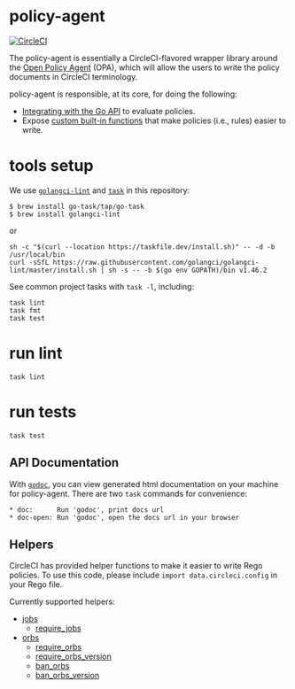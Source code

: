 # policy-agent

[![CircleCI](https://circleci.com/gh/CircleCI-Public/circle-policy-agent/tree/main.svg?style=svg&circle-token=2b2f376a5a6ed8e77fa543586116a5879285986c)](https://circleci.com/gh/CircleCI-Public/circle-policy-agent/tree/main)

The policy-agent is essentially a CircleCI-flavored wrapper library around the [Open Policy Agent](https://github.com/open-policy-agent/opa) (OPA), which will allow the users to write the policy documents in CircleCI terminology.

policy-agent is responsible, at its core, for doing the following:

- [Integrating with the Go API](https://www.openpolicyagent.org/docs/latest/integration/#integrating-with-the-go-api) to evaluate policies.
- Expose [custom built-in functions](https://www.openpolicyagent.org/docs/latest/extensions/#custom-built-in-functions-in-go) that make policies (i.e., rules) easier to write.

# tools setup

We use [`golangci-lint`](https://github.com/golangci/golangci-lint) and [`task`](https://taskfile.dev/#/) in this repository:

```
$ brew install go-task/tap/go-task
$ brew install golangci-lint
```

or

```
sh -c "$(curl --location https://taskfile.dev/install.sh)" -- -d -b /usr/local/bin
curl -sSfL https://raw.githubusercontent.com/golangci/golangci-lint/master/install.sh | sh -s -- -b $(go env GOPATH)/bin v1.46.2
```

See common project tasks with `task -l`, including:

```
task lint
task fmt
task test
```

# run lint

```
task lint
```

# run tests

```
task test
```

## API Documentation

With [`godoc`](https://pkg.go.dev/golang.org/x/tools/cmd/godoc), you can view generated html
documentation on your machine for policy-agent. There are two `task` commands for convenience:

```
* doc: 		Run 'godoc', print docs url
* doc-open: Run 'godoc', open the docs url in your browser
```

## Helpers

CircleCI has provided helper functions to make it easier to write Rego policies. To use
this code, please include `import data.circleci.config` in your Rego file.

Currently supported helpers:

- [jobs](./internal/helpers/docs/jobs.md#jobs)
  - [require_jobs](./internal/helpers/docs/jobs.md#require_jobs)
- [orbs](./internal/helpers/docs/orbs.MD#orbs)
  - [require_orbs](./internal/helpers/docs/orbs.MD#require_orbs)
  - [require_orbs_version](./internal/helpers/docs/orbs.MD#require_orbs_version)
  - [ban_orbs](./internal/helpers/docs/orbs.MD#ban_orbs)
  - [ban_orbs_version](./internal/helpers/docs/orbs.MD#ban_orbs_version)
